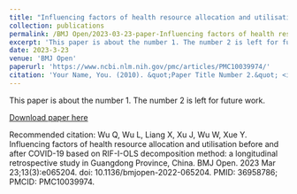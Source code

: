 ```yaml
---
title: "Influencing factors of health resource allocation and utilisation before and after COVID-19 based on RIF-I-OLS decomposition method: a longitudinal retrospective study in Guangdong Province, China |Number 1"
collection: publications
permalink: /BMJ Open/2023-03-23-paper-Influencing factors of health resource allocation and utilisation before and after COVID-19 based on RIF-I-OLS decomposition method: a longitudinal retrospective study in Guangdong Province, China-number-1
excerpt: 'This paper is about the number 1. The number 2 is left for future work.'
date: 2023-3-23
venue: 'BMJ Open'
paperurl: 'https://www.ncbi.nlm.nih.gov/pmc/articles/PMC10039974/'
citation: 'Your Name, You. (2010). &quot;Paper Title Number 2.&quot; <i>Journal 1</i>. 1(2).'
---
```

This paper is about the number 1. The number 2 is left for future work.

[Download paper here](https://www.ncbi.nlm.nih.gov/pmc/articles/PMC10039974/)

Recommended citation: Wu Q, Wu L, Liang X, Xu J, Wu W, Xue Y. Influencing factors of health resource allocation and utilisation before and after COVID-19 based on RIF-I-OLS decomposition method: a longitudinal retrospective study in Guangdong Province, China. BMJ Open. 2023 Mar 23;13(3):e065204. doi: 10.1136/bmjopen-2022-065204. PMID: 36958786; PMCID: PMC10039974.
